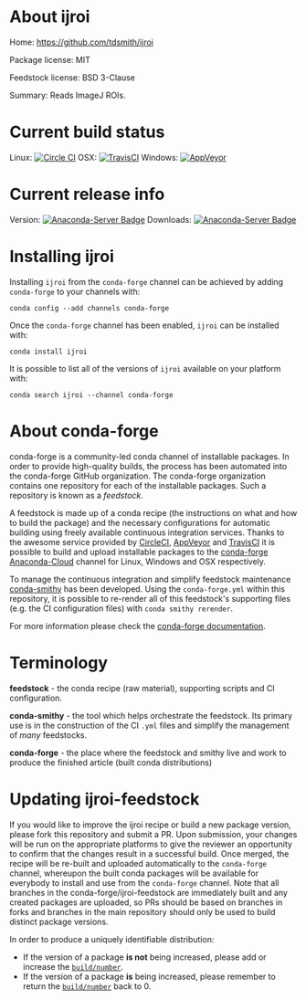 About ijroi
===========

Home: https://github.com/tdsmith/ijroi

Package license: MIT

Feedstock license: BSD 3-Clause

Summary: Reads ImageJ ROIs.



Current build status
====================

Linux: [![Circle CI](https://circleci.com/gh/conda-forge/ijroi-feedstock.svg?style=shield)](https://circleci.com/gh/conda-forge/ijroi-feedstock)
OSX: [![TravisCI](https://travis-ci.org/conda-forge/ijroi-feedstock.svg?branch=master)](https://travis-ci.org/conda-forge/ijroi-feedstock)
Windows: [![AppVeyor](https://ci.appveyor.com/api/projects/status/github/conda-forge/ijroi-feedstock?svg=True)](https://ci.appveyor.com/project/conda-forge/ijroi-feedstock/branch/master)

Current release info
====================
Version: [![Anaconda-Server Badge](https://anaconda.org/conda-forge/ijroi/badges/version.svg)](https://anaconda.org/conda-forge/ijroi)
Downloads: [![Anaconda-Server Badge](https://anaconda.org/conda-forge/ijroi/badges/downloads.svg)](https://anaconda.org/conda-forge/ijroi)

Installing ijroi
================

Installing `ijroi` from the `conda-forge` channel can be achieved by adding `conda-forge` to your channels with:

```
conda config --add channels conda-forge
```

Once the `conda-forge` channel has been enabled, `ijroi` can be installed with:

```
conda install ijroi
```

It is possible to list all of the versions of `ijroi` available on your platform with:

```
conda search ijroi --channel conda-forge
```


About conda-forge
=================

conda-forge is a community-led conda channel of installable packages.
In order to provide high-quality builds, the process has been automated into the
conda-forge GitHub organization. The conda-forge organization contains one repository
for each of the installable packages. Such a repository is known as a *feedstock*.

A feedstock is made up of a conda recipe (the instructions on what and how to build
the package) and the necessary configurations for automatic building using freely
available continuous integration services. Thanks to the awesome service provided by
[CircleCI](https://circleci.com/), [AppVeyor](http://www.appveyor.com/)
and [TravisCI](https://travis-ci.org/) it is possible to build and upload installable
packages to the [conda-forge](https://anaconda.org/conda-forge)
[Anaconda-Cloud](http://docs.anaconda.org/) channel for Linux, Windows and OSX respectively.

To manage the continuous integration and simplify feedstock maintenance
[conda-smithy](http://github.com/conda-forge/conda-smithy) has been developed.
Using the ``conda-forge.yml`` within this repository, it is possible to re-render all of
this feedstock's supporting files (e.g. the CI configuration files) with ``conda smithy rerender``.

For more information please check the [conda-forge documentation](https://conda-forge.org/docs/).

Terminology
===========

**feedstock** - the conda recipe (raw material), supporting scripts and CI configuration.

**conda-smithy** - the tool which helps orchestrate the feedstock.
                   Its primary use is in the construction of the CI ``.yml`` files
                   and simplify the management of *many* feedstocks.

**conda-forge** - the place where the feedstock and smithy live and work to
                  produce the finished article (built conda distributions)


Updating ijroi-feedstock
========================

If you would like to improve the ijroi recipe or build a new
package version, please fork this repository and submit a PR. Upon submission,
your changes will be run on the appropriate platforms to give the reviewer an
opportunity to confirm that the changes result in a successful build. Once
merged, the recipe will be re-built and uploaded automatically to the
`conda-forge` channel, whereupon the built conda packages will be available for
everybody to install and use from the `conda-forge` channel.
Note that all branches in the conda-forge/ijroi-feedstock are
immediately built and any created packages are uploaded, so PRs should be based
on branches in forks and branches in the main repository should only be used to
build distinct package versions.

In order to produce a uniquely identifiable distribution:
 * If the version of a package **is not** being increased, please add or increase
   the [``build/number``](http://conda.pydata.org/docs/building/meta-yaml.html#build-number-and-string).
 * If the version of a package **is** being increased, please remember to return
   the [``build/number``](http://conda.pydata.org/docs/building/meta-yaml.html#build-number-and-string)
   back to 0.